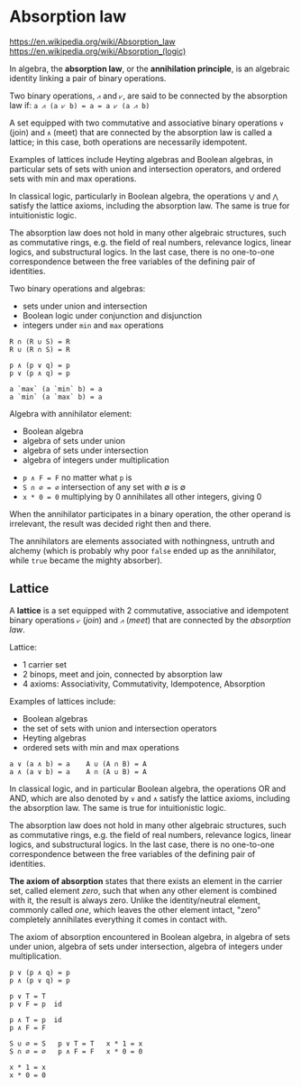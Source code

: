 # Absorption law

https://en.wikipedia.org/wiki/Absorption_law
https://en.wikipedia.org/wiki/Absorption_(logic)

In algebra, the **absorption law**, or the **annihilation principle**, is an algebraic identity linking a pair of binary operations.

Two binary operations, `⩘` and `⩗`, are said to be connected by the absorption law if: `a ⩘ (a ⩗ b) = a = a ⩗ (a ⩘ b)`

A set equipped with two commutative and associative binary operations `∨` (join) and `∧` (meet) that are connected by the absorption law is called a lattice; in this case, both operations are necessarily idempotent.

Examples of lattices include Heyting algebras and Boolean algebras, in particular sets of sets with union and intersection operators, and ordered sets with min and max operations.

In classical logic, particularly in Boolean algebra, the operations `⋁` and `⋀` satisfy the lattice axioms, including the absorption law. The same is true for intuitionistic logic.

The absorption law does not hold in many other algebraic structures, such as commutative rings, e.g. the field of real numbers, relevance logics, linear logics, and substructural logics. In the last case, there is no one-to-one correspondence between the free variables of the defining pair of identities.




Two binary operations and algebras:
- sets under union and intersection
- Boolean logic under conjunction and disjunction
- integers under `min` and `max` operations

```
R ∩ (R ∪ S) = R
R ∪ (R ∩ S) = R

p ∧ (p ∨ q) = p
p ∨ (p ∧ q) = p

a `max` (a `min` b) = a
a `min` (a `max` b) = a
```

Algebra with annihilator element:
- Boolean algebra
- algebra of sets under union
- algebra of sets under intersection
- algebra of integers under multiplication

* `p ∧ F = F` no matter what `p` is
* `S ∩ ∅ = ∅` intersection of any set with ∅ is ∅
* `x * 0 = 0` multiplying by 0 annihilates all other integers, giving 0

When the annihilator participates in a binary operation, the other operand is irrelevant, the result was decided right then and there.

The annihilators are elements associated with nothingness, untruth and alchemy (which is probably why poor `false` ended up as the annihilator, while `true` became the mighty absorber).



## Lattice

A **lattice** is a set equipped with 2 commutative, associative and idempotent binary operations `⩗` (*join*) and `⩘` (*meet*) that are connected by the *absorption law*.

Lattice:
- 1 carrier set
- 2 binops, meet and join, connected by absorption law
- 4 axioms: Associativity, Commutativity, Idempotence, Absorption

Examples of lattices include:
- Boolean algebras
- the set of sets with union and intersection operators
- Heyting algebras
- ordered sets with min and max operations

```
a ∨ (a ∧ b) = a    A ∪ (A ∩ B) = A
a ∧ (a ∨ b) = a    A ∩ (A ∪ B) = A
```

In classical logic, and in particular Boolean algebra, the operations OR and AND, which are also denoted by `∨` and `∧` satisfy the lattice axioms, including the absorption law. The same is true for intuitionistic logic.

The absorption law does not hold in many other algebraic structures, such as commutative rings, e.g. the field of real numbers, relevance logics, linear logics, and substructural logics. In the last case, there is no one-to-one correspondence between the free variables of the defining pair of identities.

**The axiom of absorption** states that there exists an element in the carrier set, called element *zero*, such that when any other element is combined with it, the result is always zero. Unlike the identity/neutral element, commonly called *one*, which leaves the other element intact, "zero" completely annihilates everything it comes in contact with.

The axiom of absorption encountered in Boolean algebra, in algebra of sets under union, algebra of sets under intersection, algebra of integers under multiplication.


```
p ∨ (p ∧ q) = p
p ∧ (p ∨ q) = p

p ∨ T = T
p ∨ F = p  id

p ∧ T = p  id
p ∧ F = F

S ∪ ∅ = S   p ∨ T = T   x * 1 = x
S ∩ ∅ = ∅   p ∧ F = F   x * 0 = 0

x * 1 = x
x * 0 = 0
```

